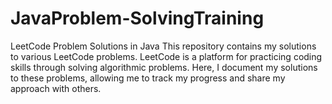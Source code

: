 # JavaProblem-SolvingTraining
LeetCode Problem Solutions in Java This repository contains my solutions to various LeetCode problems. LeetCode is a platform for practicing coding skills through solving algorithmic problems. Here, I document my solutions to these problems, allowing me to track my progress and share my approach with others.
